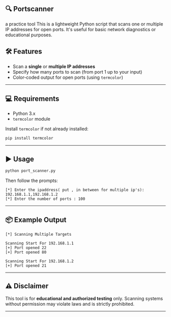 ## 🔍 Portscanner
a practice tool
This is a lightweight Python script that scans one or multiple IP addresses for open ports. It's useful for basic network diagnostics or educational purposes.

## 🛠 Features

- Scan a **single** or **multiple IP addresses**
- Specify how many ports to scan (from port 1 up to your input)
- Color-coded output for open ports (using `termcolor`)

---

## 💻 Requirements

- Python 3.x
- `termcolor` module

Install `termcolor` if not already installed:

```bash
pip install termcolor
````

---

## ▶️ Usage

```bash
python port_scanner.py
```

Then follow the prompts:

```
[*] Enter the ipaddress( put , in between for multiple ip's): 192.168.1.1,192.168.1.2
[*] Enter the number of ports : 100
```

---

## 📦 Example Output

```
[*] Scanning Multiple Targets

Scanning Start For 192.168.1.1
[+] Port opened 22
[+] Port opened 80

Scanning Start For 192.168.1.2
[+] Port opened 21
```

---

## ⚠️ Disclaimer

This tool is for **educational and authorized testing** only. Scanning systems without permission may violate laws and is strictly prohibited.

---

